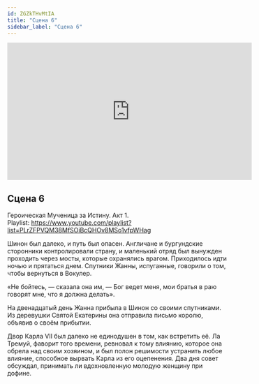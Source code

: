 ```yaml
---
id: ZGZkTHvMtIA
title: "Сцена 6"
sidebar_label: "Сцена 6"
---
```


<div class="video-float-container">
  <iframe
    width="560"
    height="315"
    src="https://www.youtube.com/embed/ZGZkTHvMtIA"
    title="YouTube video player"
    frameborder="0"
    allow="accelerometer; autoplay; clipboard-write; encrypted-media; gyroscope; picture-in-picture; web-share"
    referrerpolicy="strict-origin-when-cross-origin"
    allowfullscreen
  ></iframe>
</div>

## Сцена 6

Героическая Мученица за Истину. Акт 1.  
Playlist: https://www.youtube.com/playlist?list=PLrZFPVQM38MfSOiBcQHOv8MSo1vfpWHag

Шинон был далеко, и путь был опасен. Англичане и бургундские сторонники контролировали страну, и маленький отряд был вынужден проходить через мосты, которые охранялись врагом. Приходилось идти ночью и прятаться днем. Спутники Жанны, испуганные, говорили о том, чтобы вернуться в Вокулер.

«Не бойтесь, — сказала она им, — Бог ведет меня, мои братья в раю говорят мне, что я должна делать».

На двенадцатый день Жанна прибыла в Шинон со своими спутниками. Из деревушки Святой Екатерины она отправила письмо королю, объявив о своём прибытии.

Двор Карла VII был далеко не единодушен в том, как встретить её. Ла Тремуй, фаворит того времени, ревновал к тому влиянию, которое она обрела над своим хозяином, и был полон решимости устранить любое влияние, способное вырвать Карла из его оцепенения. Два дня совет обсуждал, принимать ли вдохновленную молодую женщину при дофине.
